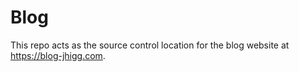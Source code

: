 # Blog

This repo acts as the source control location for the blog website at https://blog-jhigg.com.
